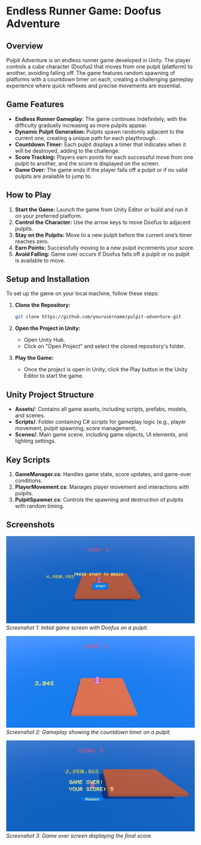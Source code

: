 # Endless Runner Game: Doofus Adventure

## Overview

Pulpit Adventure is an endless runner game developed in Unity. The player controls a cube character (Doofus) that moves from one pulpit (platform) to another, avoiding falling off. The game features random spawning of platforms with a countdown timer on each, creating a challenging gameplay experience where quick reflexes and precise movements are essential.

## Game Features

- **Endless Runner Gameplay:** The game continues indefinitely, with the difficulty gradually increasing as more pulpits appear.
- **Dynamic Pulpit Generation:** Pulpits spawn randomly adjacent to the current one, creating a unique path for each playthrough.
- **Countdown Timer:** Each pulpit displays a timer that indicates when it will be destroyed, adding to the challenge.
- **Score Tracking:** Players earn points for each successful move from one pulpit to another, and the score is displayed on the screen.
- **Game Over:** The game ends if the player falls off a pulpit or if no valid pulpits are available to jump to.

## How to Play

1. **Start the Game:** Launch the game from Unity Editor or build and run it on your preferred platform.
2. **Control the Character:** Use the arrow keys to move Doofus to adjacent pulpits.
3. **Stay on the Pulpits:** Move to a new pulpit before the current one’s timer reaches zero.
4. **Earn Points:** Successfully moving to a new pulpit increments your score.
5. **Avoid Falling:** Game over occurs if Doofus falls off a pulpit or no pulpit is available to move.

## Setup and Installation

To set up the game on your local machine, follow these steps:

1. **Clone the Repository:**
    ```bash
    git clone https://github.com/yourusername/pulpit-adventure.git
    ```

2. **Open the Project in Unity:**
   - Open Unity Hub.
   - Click on "Open Project" and select the cloned repository's folder.

3. **Play the Game:**
   - Once the project is open in Unity, click the Play button in the Unity Editor to start the game.

## Unity Project Structure

- **Assets/**: Contains all game assets, including scripts, prefabs, models, and scenes.
- **Scripts/**: Folder containing C# scripts for gameplay logic (e.g., player movement, pulpit spawning, score management).
- **Scenes/**: Main game scene, including game objects, UI elements, and lighting settings.

## Key Scripts

1. **GameManager.cs**: Handles game state, score updates, and game-over conditions.
2. **PlayerMovement.cs**: Manages player movement and interactions with pulpits.
3. **PulpitSpawner.cs**: Controls the spawning and destruction of pulpits with random timing.

## Screenshots

![Game Start](https://github.com/ChaitanyaChilukuri663/HW_2024_Test/blob/master/Images/Gamestart.png)
*Screenshot 1: Initial game screen with Doofus on a pulpit.*

![In-Game](https://github.com/ChaitanyaChilukuri663/HW_2024_Test/blob/master/Images/game.png)
*Screenshot 2: Gameplay showing the countdown timer on a pulpit.*

![Game Over](https://github.com/ChaitanyaChilukuri663/HW_2024_Test/blob/master/Images/Gamesover.png)
*Screenshot 3: Game over screen displaying the final score.*




